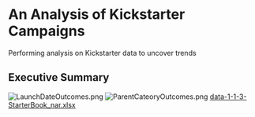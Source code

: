 # An Analysis of Kickstarter Campaigns
Performing analysis on Kickstarter data to uncover trends
## Executive Summary 
![LaunchDateOutcomes.png](C:\Temp\Bootcamp\Class_Folder\Crowdfunding_Analysis])
![ParentCateoryOutcomes.png](C:\Temp\Bootcamp\Class_Folder\Crowdfunding_Analysis)
[data-1-1-3-StarterBook_nar.xlsx](C:\Temp\Bootcamp\Class_Folder\Crowdfunding_Analysis)
